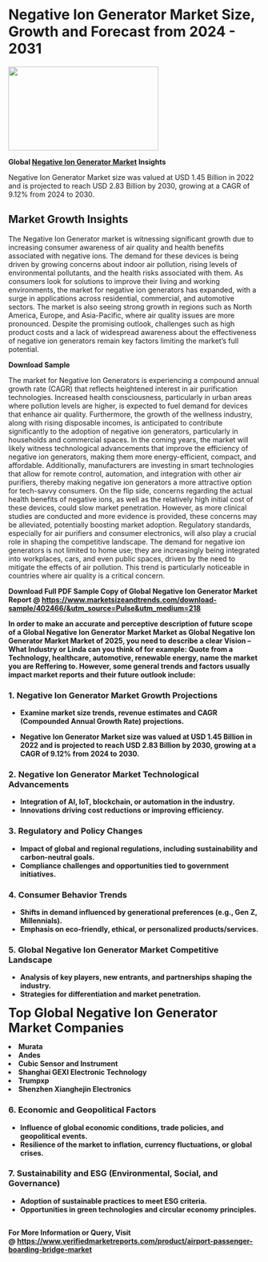 <H1>Negative Ion Generator Market Size, Growth and Forecast from 2024 - 2031</H1><img class="aligncenter size-medium wp-image-584254" src="https://thirdeyenews.in/wp-content/uploads/2024/09/Global-Market-Research-300x168.jpeg" alt="" width="300" height="168" /><p><strong>Global&nbsp;<a href="https://www.marketsizeandtrends.com/download-sample/402466/&amp;utm_source=Pulse&amp;utm_medium=218">Negative Ion Generator Market</a> Insights</strong></p><p>Negative Ion Generator Market size was valued at USD 1.45 Billion in 2022 and is projected to reach USD 2.83 Billion by 2030, growing at a CAGR of 9.12% from 2024 to 2030.</p><p><h2>Market Growth Insights</h2> <p>The Negative Ion Generator market is witnessing significant growth due to increasing consumer awareness of air quality and health benefits associated with negative ions. The demand for these devices is being driven by growing concerns about indoor air pollution, rising levels of environmental pollutants, and the health risks associated with them. As consumers look for solutions to improve their living and working environments, the market for negative ion generators has expanded, with a surge in applications across residential, commercial, and automotive sectors. The market is also seeing strong growth in regions such as North America, Europe, and Asia-Pacific, where air quality issues are more pronounced. Despite the promising outlook, challenges such as high product costs and a lack of widespread awareness about the effectiveness of negative ion generators remain key factors limiting the market’s full potential.</p> <p><strong>Download Sample</strong></p> <p>The market for Negative Ion Generators is experiencing a compound annual growth rate (CAGR) that reflects heightened interest in air purification technologies. Increased health consciousness, particularly in urban areas where pollution levels are higher, is expected to fuel demand for devices that enhance air quality. Furthermore, the growth of the wellness industry, along with rising disposable incomes, is anticipated to contribute significantly to the adoption of negative ion generators, particularly in households and commercial spaces. In the coming years, the market will likely witness technological advancements that improve the efficiency of negative ion generators, making them more energy-efficient, compact, and affordable. Additionally, manufacturers are investing in smart technologies that allow for remote control, automation, and integration with other air purifiers, thereby making negative ion generators a more attractive option for tech-savvy consumers. On the flip side, concerns regarding the actual health benefits of negative ions, as well as the relatively high initial cost of these devices, could slow market penetration. However, as more clinical studies are conducted and more evidence is provided, these concerns may be alleviated, potentially boosting market adoption. Regulatory standards, especially for air purifiers and consumer electronics, will also play a crucial role in shaping the competitive landscape. The demand for negative ion generators is not limited to home use; they are increasingly being integrated into workplaces, cars, and even public spaces, driven by the need to mitigate the effects of air pollution. This trend is particularly noticeable in countries where air quality is a critical concern. <p><strong></p><p><span class=""><strong>Download Full PDF Sample Copy of Global Negative Ion Generator Market Report</strong> @ <a href="https://www.marketsizeandtrends.com/download-sample/402466/&amp;utm_source=Pulse&amp;utm_medium=218" target="_blank">https://www.marketsizeandtrends.com/download-sample/402466/&amp;utm_source=Pulse&amp;utm_medium=218</a></span></p><p>In order to make an accurate and perceptive description of future scope of a Global&nbsp;Negative Ion Generator Market Market as Global&nbsp;Negative Ion Generator Market Market of 2025, you need to describe a clear Vision &ndash; What Industry or Linda can you think of for example: Quote from a Technology, healthcare, automotive, renewable energy, name the market you are Reffering to. However, some general trends and factors usually impact market reports and their future outlook include:</p><h3>1.&nbsp;<strong>Negative Ion Generator Market Growth Projections</strong></h3><ul><li>Examine market size trends, revenue estimates and CAGR (Compounded Annual Growth Rate) projections.</li><li><p>Negative Ion Generator Market size was valued at USD 1.45 Billion in 2022 and is projected to reach USD 2.83 Billion by 2030, growing at a CAGR of 9.12% from 2024 to 2030.</p></li></ul><h3>2.&nbsp;<strong>Negative Ion Generator Market Technological Advancements</strong></h3><ul><li>Integration of AI, IoT, blockchain, or automation in the industry.</li><li>Innovations driving cost reductions or improving efficiency.</li></ul><h3>3.&nbsp;<strong>Regulatory and Policy Changes</strong></h3><ul><li>Impact of global and regional regulations, including sustainability and carbon-neutral goals.</li><li>Compliance challenges and opportunities tied to government initiatives.</li></ul><h3>4.&nbsp;<strong>Consumer Behavior Trends</strong></h3><ul><li>Shifts in demand influenced by generational preferences (e.g., Gen Z, Millennials).</li><li>Emphasis on eco-friendly, ethical, or personalized products/services.</li></ul><h3>5.&nbsp;<strong>Global Negative Ion Generator Market Competitive Landscape</strong></h3><ul><li>Analysis of key players, new entrants, and partnerships shaping the industry.</li><li>Strategies for differentiation and market penetration.</li></ul><p data-pm-slice="1 1 []"><span style="color: inherit; font-family: inherit; font-size: 25px;">Top Global Negative Ion Generator Market Companies</span></p><div class="" data-test-id=""><p><li>Murata</li><li> Andes</li><li> Cubic Sensor and Instrument</li><li> Shanghai GEXI Electronic Technology</li><li> Trumpxp</li><li> Shenzhen Xianghejin Electronics</li></p></div><h3>6.&nbsp;<strong>Economic and Geopolitical Factors</strong></h3><ul><li>Influence of global economic conditions, trade policies, and geopolitical events.</li><li>Resilience of the market to inflation, currency fluctuations, or global crises.</li></ul><h3>7.&nbsp;<strong>Sustainability and ESG (Environmental, Social, and Governance)</strong></h3><ul><li>Adoption of sustainable practices to meet ESG criteria.</li><li>Opportunities in green technologies and circular economy principles.</li></ul><h2><strong style="font-size: 14px;">For More Information or Query, Visit @&nbsp;</strong><a style="background-color: #ffffff; font-size: 14px;" href="https://www.marketsizeandtrends.com/report/negative-ion-generator-market/" target="_blank">https://www.verifiedmarketreports.com/product/airport-passenger-boarding-bridge-market</a></h2>
